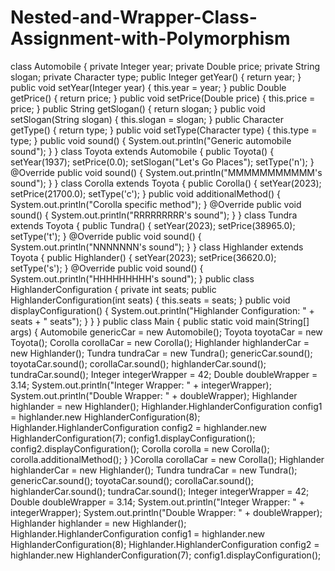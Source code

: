 # Nested-and-Wrapper-Class-Assignment-with-Polymorphism



class Automobile {
private Integer year;
private Double price;
private String slogan;
private Character type;
public Integer getYear() {
return year;
}
public void setYear(Integer year) {
this.year = year;
}
public Double getPrice() {
return price;
}
public void setPrice(Double price) {
this.price = price;
}
public String getSlogan() {
return slogan;
}
public void setSlogan(String slogan) {
this.slogan = slogan;
}
public Character getType() {
return type;
}
public void setType(Character type) {
this.type = type;
}
public void sound() {
System.out.println("Generic automobile sound");
}
}
class Toyota extends Automobile {
public Toyota() {
setYear(1937);
setPrice(0.0);
setSlogan("Let's Go Places");
setType('n');
}
@Override
public void sound() {
System.out.println("MMMMMMMMMMM's sound");
}
}
class Corolla extends Toyota {
public Corolla() {
setYear(2023);
setPrice(21700.0);
setType('c');
}
public void additionalMethod() {
System.out.println("Corolla specific method");
}
@Override
public void sound() {
System.out.println("RRRRRRRRR's sound");
}
}
class Tundra extends Toyota {
public Tundra() {
setYear(2023);
setPrice(38965.0);
setType('t');
}
@Override
public void sound() {
System.out.println("NNNNNNN's sound");
}
}
class Highlander extends Toyota {
public Highlander() {
setYear(2023);
setPrice(36620.0);
setType('s');
}
@Override
public void sound() {
System.out.println("HHHHHHHHH's sound");
}
public class HighlanderConfiguration {
private int seats;
public HighlanderConfiguration(int seats) {
this.seats = seats;
}
public void displayConfiguration() {
System.out.println("Highlander Configuration: " + seats + " seats");
}
}
}
public class Main {
public static void main(String[] args) {
Automobile genericCar = new Automobile();
Toyota toyotaCar = new Toyota();
Corolla corollaCar = new Corolla();
Highlander highlanderCar = new Highlander();
Tundra tundraCar = new Tundra();
genericCar.sound();
toyotaCar.sound();
corollaCar.sound();
highlanderCar.sound();
tundraCar.sound();
Integer integerWrapper = 42;
Double doubleWrapper = 3.14;
System.out.println("Integer Wrapper: " + integerWrapper);
System.out.println("Double Wrapper: " + doubleWrapper);
Highlander highlander = new Highlander();
Highlander.HighlanderConfiguration config1 = highlander.new
HighlanderConfiguration(8);
Highlander.HighlanderConfiguration config2 = highlander.new
HighlanderConfiguration(7);
config1.displayConfiguration();
config2.displayConfiguration();
Corolla corolla = new Corolla();
corolla.additionalMethod();
}
}Corolla corollaCar = new Corolla();
Highlander highlanderCar = new Highlander();
Tundra tundraCar = new Tundra();
genericCar.sound();
toyotaCar.sound();
corollaCar.sound();
highlanderCar.sound();
tundraCar.sound();
Integer integerWrapper = 42;
Double doubleWrapper = 3.14;
System.out.println("Integer Wrapper: " + integerWrapper);
System.out.println("Double Wrapper: " + doubleWrapper);
Highlander highlander = new Highlander();
Highlander.HighlanderConfiguration config1 = highlander.new
HighlanderConfiguration(8);
Highlander.HighlanderConfiguration config2 = highlander.new
HighlanderConfiguration(7);
config1.displayConfiguration();
